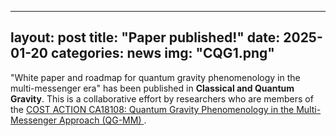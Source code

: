 
---
layout: post
title: "Paper published!"
date: 2025-01-20
categories: news
img: "CQG1.png"
---
"White paper and roadmap for quantum gravity phenomenology in the multi-messenger era"</em> 
  has been published in <strong>Classical and Quantum Gravity</strong>. This is a collaborative effort by researchers who are members of the 
  <a href="https://www.cost.eu/actions/CA18108/" target="_blank">
    COST ACTION CA18108: Quantum Gravity Phenomenology in the Multi-Messenger Approach (QG-MM)
  </a>.


